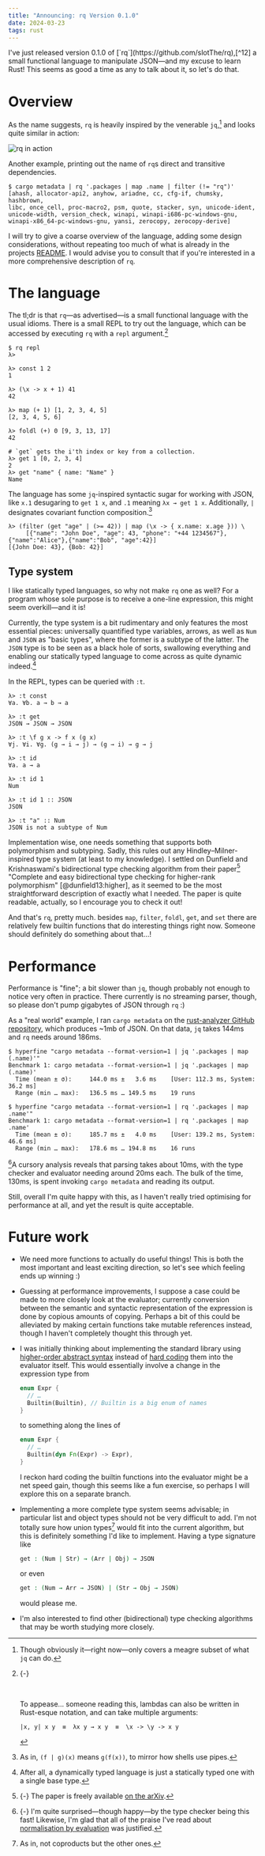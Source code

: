 ```yaml
---
title: "Announcing: rq Version 0.1.0"
date: 2024-03-23
tags: rust
---
```


<p></p>
I've just released version 0.1.0 of [`rq`](https://github.com/slotThe/rq),[^12]
a small functional language to manipulate JSON—and my excuse to learn Rust!
This seems as good a time as any to talk about it,
so let's do that.

<!--more-->

# Overview

As the name suggests,
`rq` is heavily inspired by the venerable `jq`,[^10]
and looks quite similar in action:

<img class="pure-img"
     src="../images/rq/rq.png"
     alt="rq in action">

Another example,
printing out the name of `rq`s direct and transitive dependencies.

``` console
$ cargo metadata | rq '.packages | map .name | filter (!= "rq")'
[ahash, allocator-api2, anyhow, ariadne, cc, cfg-if, chumsky, hashbrown,
libc, once_cell, proc-macro2, psm, quote, stacker, syn, unicode-ident,
unicode-width, version_check, winapi, winapi-i686-pc-windows-gnu,
winapi-x86_64-pc-windows-gnu, yansi, zerocopy, zerocopy-derive]
```

I will try to give a coarse overview of the language,
adding some design considerations,
without repeating too much of what is already in the projects
[README](https://github.com/slotThe/rq?tab=readme-ov-file#the-expression-language).
I would advise you to consult that if you're interested in a more comprehensive description of `rq`.

# The language

The tl;dr is that `rq`—as advertised—is a small functional language with the usual idioms.
There is a small REPL to try out the language,
which can be accessed by executing `rq` with a `repl` argument.[^11]

```
$ rq repl
λ>

λ> const 1 2
1

λ> (\x -> x + 1) 41
42

λ> map (+ 1) [1, 2, 3, 4, 5]
[2, 3, 4, 5, 6]

λ> foldl (+) 0 [9, 3, 13, 17]
42

# `get` gets the i'th index or key from a collection.
λ> get 1 [0, 2, 3, 4]
2
λ> get "name" { name: "Name" }
Name
```

The language has some `jq`-inspired syntactic sugar for working with JSON,
like `x.1` desugaring to `get 1 x`, and `.1` meaning `λx → get 1 x`.
Additionally, `|` designates covariant function composition.[^7]

```
λ> (filter (get "age" | (>= 42)) | map (\x -> { x.name: x.age })) \
     [{"name": "John Doe", "age": 43, "phone": "+44 1234567"},{"name":"Alice"},{"name":"Bob", "age":42}]
[{John Doe: 43}, {Bob: 42}]
```

## Type system

I like statically typed languages,
so why not make `rq` one as well?
For a program whose sole purpose is to receive a one-line expression,
this might seem overkill—and it is!

Currently, the type system is a bit rudimentary and only features the most essential pieces:
universally quantified type variables,
arrows,
as well as `Num` and `JSON` as "basic types",
where the former is a subtype of the latter.
The `JSON` type is to be seen as a black hole of sorts,
swallowing everything and
enabling our statically typed language to come across as quite dynamic indeed.[^9]

In the REPL, types can be queried with `:t`.

```
λ> :t const
∀a. ∀b. a → b → a

λ> :t get
JSON → JSON → JSON

λ> :t \f g x -> f x (g x)
∀j. ∀i. ∀g. (g → i → j) → (g → i) → g → j

λ> :t id
∀a. a → a

λ> :t id 1
Num

λ> :t id 1 :: JSON
JSON

λ> :t "a" :: Num
JSON is not a subtype of Num
```

Implementation wise, one needs something that supports both polymorphism and subtyping.
Sadly, this rules out any Hindley–Milner-inspired type system (at least to my knowledge).
I settled on Dunfield and Krishnaswami's bidirectional
type checking algorithm from their paper[^8] "Complete and easy
bidirectional type checking for higher-rank polymorphism"
[@dunfield13:higher],
as it seemed to be the most straightforward description of exactly what I needed.
The paper is quite readable, actually,
so I encourage you to check it out!

And that's `rq`, pretty much.
besides `map`, `filter`, `foldl`, `get`, and `set`
there are relatively few builtin functions that do interesting things right now.
Someone should definitely do something about that…!

# Performance

Performance is "fine";
a bit slower than `jq`,
though probably not enough to notice very often in practice.
There currently is no streaming parser,
though, so please don't pump gigabytes of JSON through `rq` :)

As a "real world" example,
I ran `cargo metadata` on the
[rust-analyzer GitHub repository](https://github.com/rust-lang/rust-analyzer),
which produces ~1mb of JSON.
On that data, `jq` takes 144ms and `rq` needs around 186ms.

``` console
$ hyperfine "cargo metadata --format-version=1 | jq '.packages | map (.name)'"
Benchmark 1: cargo metadata --format-version=1 | jq '.packages | map (.name)'
  Time (mean ± σ):     144.0 ms ±   3.6 ms    [User: 112.3 ms, System: 36.2 ms]
  Range (min … max):   136.5 ms … 149.5 ms    19 runs

$ hyperfine "cargo metadata --format-version=1 | rq '.packages | map .name'"
Benchmark 1: cargo metadata --format-version=1 | rq '.packages | map .name'
  Time (mean ± σ):     185.7 ms ±   4.0 ms    [User: 139.2 ms, System: 46.6 ms]
  Range (min … max):   178.6 ms … 194.8 ms    16 runs
```

[^3]A cursory analysis reveals that parsing takes about 10ms,
with the type checker and evaluator needing around 20ms each.
The bulk of the time, 130ms, is spent invoking `cargo metadata` and reading its output.

Still, overall I'm quite happy with this,
as I haven't really tried optimising for performance at all,
and yet the result is quite acceptable.

# Future work

- We need more functions to actually do useful things!
  This is both the most important
  and least exciting
  direction,
  so let's see which feeling ends up winning :)

- Guessing at performance improvements,
  I suppose a case could be made to more closely look at the evaluator;
  currently conversion between the semantic and syntactic representation of the expression is done by copious amounts of copying.
  Perhaps a bit of this could be alleviated by making certain functions take mutable references instead,
  though I haven't completely thought this through yet.

- I was initially thinking about implementing the standard library
  using
  [higher-order abstract syntax](https://en.wikipedia.org/wiki/Higher-order_abstract_syntax)
  instead of
  [hard coding](https://github.com/slotThe/rq/blob/4ff7bb1e35dbbde201a069f5e2c588059c79149b/src/eval.rs#L148)
  them into the evaluator itself.
  This would essentially involve a change in the expression type from

  ``` rust
  enum Expr {
    // …
    Builtin(Builtin), // Builtin is a big enum of names
  }
  ```

  to something along the lines of

  ``` rust
  enum Expr {
    // …
    Builtin(dyn Fn(Expr) -> Expr),
  }
  ```

  I reckon hard coding the builtin functions into the evaluator might be a net speed gain,
  though this seems like a fun exercise,
  so perhaps I will explore this on a separate branch.

- Implementing a more complete type system seems advisable;
  in particular list and object types should not be very difficult to add.
  I'm not totally sure how union types[^4] would fit into the current algorithm,
  but this is definitely something I'd like to implement.
  Having a type signature like

  ``` agda
  get : (Num | Str) → (Arr | Obj) → JSON
  ```

  or even

  ``` agda
  get : (Num → Arr → JSON) | (Str → Obj → JSON)
  ```

  would please me.

- I'm also interested to find other (bidirectional) type checking algorithms that may be worth studying more closely.

[^3]: {-} I'm quite surprised—though happy—by the type checker being this fast!
      Likewise, I'm glad that all of the praise I've read about
      [normalisation by evaluation](https://en.wikipedia.org/wiki/Normalisation_by_evaluation)
      was justified.

[^4]: As in, not coproducts but the other ones.

[^7]: As in, `(f | g)(x)` means `g(f(x))`,
      to mirror how shells use pipes.

[^8]: {-} The paper is freely available [on the arXiv](https://arxiv.org/abs/1306.6032).

[^9]: After all, a dynamically typed language is just a statically typed one with a single base type.

[^10]: Though obviously it—right now—only covers a meagre subset of what `jq` can do.

[^11]: {-} 󠀠

       󠀠

       To appease… someone reading this,
       lambdas can also be written in Rust-esque notation,
       and can take multiple arguments:

       ```
       |x, y| x y  ≡  λx y → x y  ≡  \x -> \y -> x y
       ```

[^12]: {-} I would *never* have made a release solely to have an excuse to write about `rq`;
       what are you talking about‽
